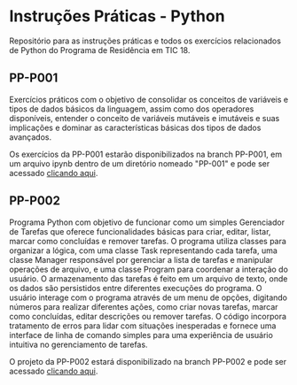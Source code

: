 # Instruções Práticas - Python
Repositório para as instruções práticas e todos os exercícios relacionados de Python do Programa de Residência em TIC 18.

## PP-P001
Exercícios práticos com o objetivo de consolidar os conceitos de variáveis e tipos de dados básicos da linguagem, assim como dos operadores disponíveis, entender o conceito de variáveis mutáveis e imutáveis e suas implicações e dominar as características básicas dos tipos de dados avançados.

Os exercícios da PP-P001 estarão disponibilizados na branch PP-P001, em um arquivo ipynb dentro de um diretório nomeado "PP-001" e pode ser acessado <a href="https://github.com/lufecrx/residenciatic18-python/blob/PP-P001/PP-001/instrucoes_praticas.ipynb">clicando aqui</a>.

## PP-P002
Programa Python com objetivo de funcionar como um simples Gerenciador de Tarefas que oferece funcionalidades básicas para criar, editar, listar, marcar como concluídas e remover tarefas. O programa utiliza classes para organizar a lógica, com uma classe Task representando cada tarefa, uma classe Manager responsável por gerenciar a lista de tarefas e manipular operações de arquivo, e uma classe Program para coordenar a interação do usuário. O armazenamento das tarefas é feito em um arquivo de texto, onde os dados são persistidos entre diferentes execuções do programa. O usuário interage com o programa através de um menu de opções, digitando números para realizar diferentes ações, como criar novas tarefas, marcar como concluídas, editar descrições ou remover tarefas. O código incorpora tratamento de erros para lidar com situações inesperadas e fornece uma interface de linha de comando simples para uma experiência de usuário intuitiva no gerenciamento de tarefas.

O projeto da PP-P002 estará disponibilizado na branch PP-P002 e pode ser acessado <a href="https://github.com/lufecrx/residenciatic18-python/tree/PP-P002">clicando aqui</a>.
